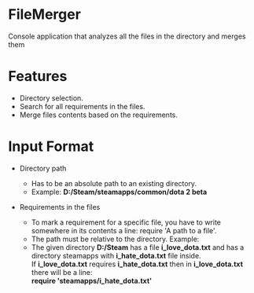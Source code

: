 # FileMerger
Console application that analyzes all the files in the directory and merges them

# Features
* Directory selection.
* Search for all requirements in the files.
* Merge files contents based on the requirements.

# Input Format
* Directory path
  * Has to be an absolute path to an existing directory.
  * Example: **D:/Steam/steamapps/common/dota 2 beta**


* Requirements in the files
  * To mark a requirement for a specific file, you have to write somewhere in its contents a line: require 'A path to a file'.
  * The path must be relative to the directory. Example:
  * The given directory **D:/Steam** has a file **i_love_dota.txt**
and has a directory steamapps with **i_hate_dota.txt** file inside.
\
If **i_love_dota.txt** requires **i_hate_dota.txt** 
then in **i_love_dota.txt** there will be a line:
\
**require 'steamapps/i_hate_dota.txt'**
